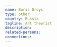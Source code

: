 ```yaml
---
name: Boris Groys
type: other
country: Russia
tagline: Art theorist
description:
related-persons:
connections:
---
```

